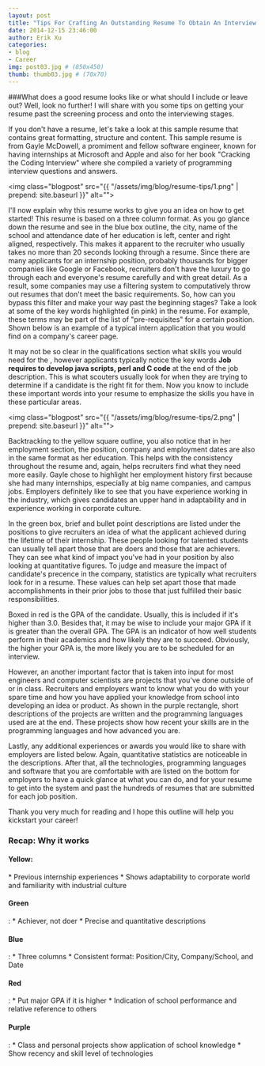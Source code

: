 ```yaml
---
layout: post
title: "Tips For Crafting An Outstanding Resume To Obtain An Interview And Possibly An Internship"
date: 2014-12-15 23:46:00
author: Erik Xu
categories: 
- blog
- Career
img: post03.jpg # (850x450)
thumb: thumb03.jpg # (70x70)
---
```

###What does a good resume looks like or what should I include or leave out?
Well, look no further! I will share with you some tips on getting your resume past the screening process and onto the interviewing stages.
<!--more-->
If you don't have a resume, let's take a look at this sample resume that contains great formatting, structure and content.
This sample resume is from Gayle McDowell, a promiment and fellow software engineer, known for having internships at Microsoft and Apple and also for her book "Cracking the Coding Interview" where she compiled a variety of programming interview questions and answers. 


<img class="blogpost" src="{{ "/assets/img/blog/resume-tips/1.png" | prepend: site.baseurl }}" alt="">

I'll now explain why this resume works to give you an idea on how to get started!
This resume is based on a three column format. As you go glance down the resume  and see in the blue box outline, the city, name of the school and attendance date of her education is left, center and right aligned, respectively. This makes it apparent to the recruiter who usually takes no more than 20 seconds looking through a resume. Since there are many applicants for an internship position, probably thousands for bigger companies like Google or Facebook, recruiters don't have the luxury to go through each and everyone's resume carefully and with great detail. As a result, some companies may use a filtering system to computatively throw out resumes that don't meet the basic requirements. So, how can you bypass this filter and make your way past the beginning stages? Take a look at some of the key words highlighted (in pink) in the resume. For example, these terms may be part of the list of "pre-requisites" for a certain position. Shown below is an example of a typical intern application that you would find on a company's career page.

It may not be so clear in the qualifications section what skills you would need for the , however applicants typically notice the key words <b>Job requires to develop java scripts, perl and C code</b> at the end of the job description. This is what scouters usually look for when they are trying to determine if a candidate is the right fit for them. Now you know to include these important words into your resume to emphasize the skills you have in these particular areas.

<img class="blogpost" src="{{ "/assets/img/blog/resume-tips/2.png" | prepend: site.baseurl }}" alt="">

Backtracking to the yellow square outline, you also notice that in her employment section, the position, company and employment dates are also in the same format as her education. This helps with the consistency throughout the resume and, again, helps recruiters find what they need more easily. Gayle chose to highlight her employment history first because she had many internships, especially at big name companies, and campus jobs. Employers definitely like to see that you have experience working in the industry, which gives candidates an upper hand in adaptability and in experience working in corporate culture. 

In the green box, brief and bullet point descriptions are listed under the positions to give recruiters an idea of what the applicant achieved during the lifetime of their internship. These people looking for talented students can usually tell apart those that are doers and those that are achievers. They can see what kind of impact you've had in your position by also looking at quantitative figures. To judge and measure the impact of candidate's precence in the company, statistics are typically what recruiters look for in a resume. These values can help set apart those that made accomplishments in their prior jobs to those that just fulfilled their basic responsibilities.

Boxed in red is the GPA of the candidate. Usually, this is included if it's higher than 3.0. Besides that, it may be wise to include your major GPA if it is greater than the overall GPA. The GPA is an indicator of how well students perform in their academics and how likely they are to succeed. Obviously, the higher your GPA is, the more likely you are to be scheduled for an interview.

However, an another important factor that is taken into input for most engineers and computer scientists are projects that you've done outside of or in class. Recruiters and employers want to know what you do with your spare time and how you have applied your knowledge from school into developing an idea or product. As shown in the purple rectangle, short descriptions of the projects are written and the programming languages used are at the end. These projects show how recent your skills are in the programming languages and how advanced you are.

Lastly, any additional experiences or awards you would like to share with employers are listed below. Again, quantitative statistics are noticeable in the descriptions.
After that, all the technologies, programming languages and software that you are comfortable with are listed on the bottom for employers to have a quick glance at what you can do, and for your resume to get into the system and past the hundreds of resumes that are submitted for each job position.

Thank you very much for reading and I hope this outline will help you kickstart your career!


### Recap: Why it works
<h4>Yellow:</h4>
* Previous internship experiences
* Shows adaptability to corporate world and familiarity with industrial culture

<h4>Green</h4>:
* Achiever, not doer
* Precise and quantitative descriptions

<h4>Blue</h4>:
* Three columns
* Consistent format: Position/City, Company/School, and Date

<h4>Red</h4>:
* Put major GPA if it is higher
* Indication of school performance and relative reference to others

<h4>Purple</h4>:
* Class and personal projects show application of school knowledge
* Show recency and skill level of technologies